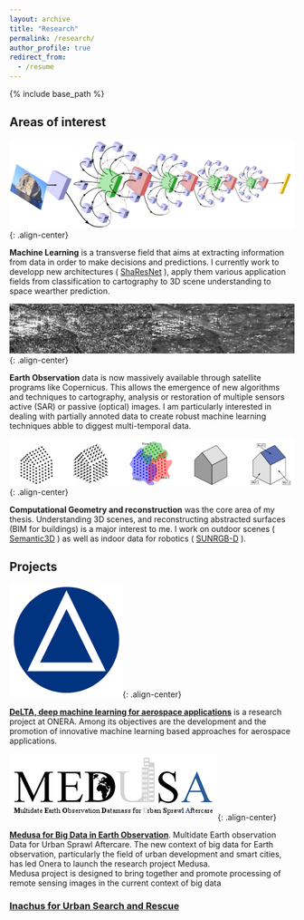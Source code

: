 ```yaml
---
layout: archive
title: "Research"
permalink: /research/
author_profile: true
redirect_from:
  - /resume
---
```


{% include base_path %}

## Areas of interest

![Machine Learning](/images/machine_learning.png){: .align-center}

**Machine Learning** is a transverse field that aims at extracting information from data in order to make decisions and predictions.
I currently work to developp new architectures (
<span style="color:blue">
[ShaResNet](/publications/2018-sharesnet)
</span>), apply them various application fields from classification to cartography to 3D scene understanding to space wearther prediction.


![Earth Observation](/images/eo.png){: .align-center}

**Earth Observation** data is now massively available through satellite programs like Copernicus. This allows the emergence of new algorithms and techniques to cartography, analysis or restoration of multiple sensors active (SAR) or passive (optical) images.
I am particularly interested in dealing with partially annoted data to create robust machine learning techniques abble to diggest multi-temporal data.

![Geometry](/images/geo.png){: .align-center}

**Computational Geometry and reconstruction** was the core area of my thesis. 
Understanding 3D scenes, and reconstructing abstracted surfaces (BIM for buildings) is a major interest to me.
I work on outdoor scenes (<span style="color:blue">
[Semantic3D](semantic3d.net)
</span>) as well as indoor data for robotics (<span style="color:blue">
[SUNRGB-D](rgbd.cs.princeton.edu/)
</span>).



## Projects

![DeLTA Logo](/images/delta.png){: .align-center}

**[DeLTA, deep machine learning for aerospace applications](delta-onera.github.io)** is a research project at ONERA. Among its objectives are the development and the promotion of innovative machine learning based approaches for aerospace applications.

![Medusa Logo](/images/medusa.jpg){: .align-center}

**[Medusa for Big Data in Earth Observation](https://w3.onera.fr/medusa/home)**.
Multidate Earth observation Data for Urban Sprawl Aftercare. 
The new context of big data for Earth observation, particularly the field of urban development and smart cities, has led Onera to launch the research project Medusa.  
Medusa project is designed to bring together and promote processing of remote sensing images in the current context of big data


### [Inachus for Urban Search and Rescue](https://www.inachus.eu/)